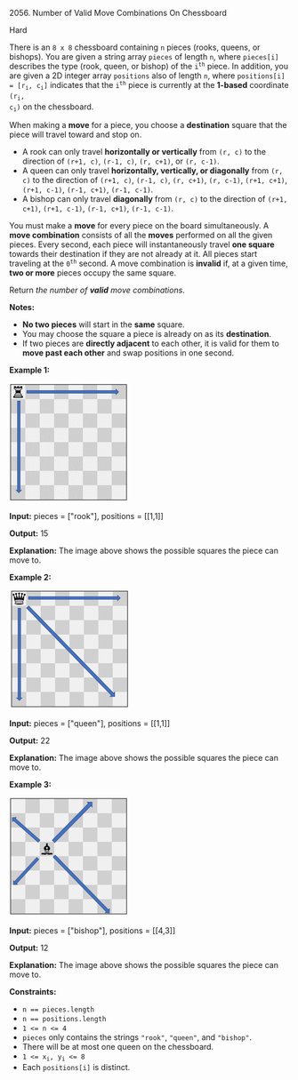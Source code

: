 2056\. Number of Valid Move Combinations On Chessboard

Hard

There is an `8 x 8` chessboard containing `n` pieces (rooks, queens, or bishops). You are given a string array `pieces` of length `n`, where `pieces[i]` describes the type (rook, queen, or bishop) of the <code>i<sup>th</sup></code> piece. In addition, you are given a 2D integer array `positions` also of length `n`, where <code>positions[i] = [r<sub>i</sub>, c<sub>i</sub>]</code> indicates that the <code>i<sup>th</sup></code> piece is currently at the **1-based** coordinate <code>(r<sub>i</sub>, c<sub>i</sub>)</code> on the chessboard.

When making a **move** for a piece, you choose a **destination** square that the piece will travel toward and stop on.

*   A rook can only travel **horizontally or vertically** from `(r, c)` to the direction of `(r+1, c)`, `(r-1, c)`, `(r, c+1)`, or `(r, c-1)`.
*   A queen can only travel **horizontally, vertically, or diagonally** from `(r, c)` to the direction of `(r+1, c)`, `(r-1, c)`, `(r, c+1)`, `(r, c-1)`, `(r+1, c+1)`, `(r+1, c-1)`, `(r-1, c+1)`, `(r-1, c-1)`.
*   A bishop can only travel **diagonally** from `(r, c)` to the direction of `(r+1, c+1)`, `(r+1, c-1)`, `(r-1, c+1)`, `(r-1, c-1)`.

You must make a **move** for every piece on the board simultaneously. A **move combination** consists of all the **moves** performed on all the given pieces. Every second, each piece will instantaneously travel **one square** towards their destination if they are not already at it. All pieces start traveling at the <code>0<sup>th</sup></code> second. A move combination is **invalid** if, at a given time, **two or more** pieces occupy the same square.

Return _the number of **valid** move combinations_.

**Notes:**

*   **No two pieces** will start in the **same** square.
*   You may choose the square a piece is already on as its **destination**.
*   If two pieces are **directly adjacent** to each other, it is valid for them to **move past each other** and swap positions in one second.

**Example 1:**

![](a1.png)

**Input:** pieces = ["rook"], positions = [[1,1]]

**Output:** 15

**Explanation:** The image above shows the possible squares the piece can move to. 

**Example 2:**

![](a2.png)

**Input:** pieces = ["queen"], positions = [[1,1]]

**Output:** 22

**Explanation:** The image above shows the possible squares the piece can move to. 

**Example 3:**

![](a3.png)

**Input:** pieces = ["bishop"], positions = [[4,3]]

**Output:** 12

**Explanation:** The image above shows the possible squares the piece can move to. 

**Constraints:**

*   `n == pieces.length`
*   `n == positions.length`
*   `1 <= n <= 4`
*   `pieces` only contains the strings `"rook"`, `"queen"`, and `"bishop"`.
*   There will be at most one queen on the chessboard.
*   <code>1 <= x<sub>i</sub>, y<sub>i</sub> <= 8</code>
*   Each `positions[i]` is distinct.